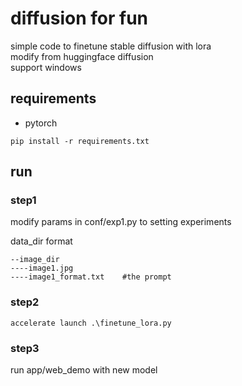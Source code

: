 # diffusion for fun
simple code to finetune stable diffusion with lora    
modify from huggingface diffusion    
support windows
## requirements
* pytorch
```buildoutcfg
pip install -r requirements.txt
```

## run

### step1
modify params in conf/exp1.py to setting experiments

data_dir format
```buildoutcfg
--image_dir
----image1.jpg  
----image1_format.txt    #the prompt
```

### step2
```buildoutcfg
accelerate launch .\finetune_lora.py
```

### step3
run app/web_demo with new model



